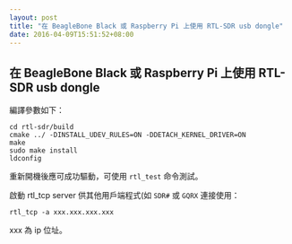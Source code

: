 ```yaml
---
layout: post
title: "在 BeagleBone Black 或 Raspberry Pi 上使用 RTL-SDR usb dongle"
date: 2016-04-09T15:51:52+08:00
---
```


## 在 BeagleBone Black 或 Raspberry Pi 上使用 RTL-SDR usb dongle

編譯參數如下：

	cd rtl-sdr/build
	cmake ../ -DINSTALL_UDEV_RULES=ON -DDETACH_KERNEL_DRIVER=ON
	make
	sudo make install
	ldconfig

重新開機後應可成功驅動，可使用 `rtl_test` 命令測試。

啟動 rtl_tcp server 供其他用戶端程式(如 `SDR#` 或 `GQRX` 連接使用：

	rtl_tcp -a xxx.xxx.xxx.xxx
	
xxx 為 ip 位址。